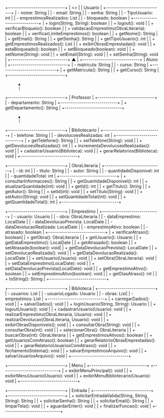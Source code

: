 +-----------------------------+
|         <<abstract>>        |
|          Usuario            |
+-----------------------------+
| - nome: String              |
| - email: String             |
| - senha: String             |
| - TipoUsuario: int          |
| - emprestimosRealizados: List<Emprestimo> |
| - bloqueado: boolean        |
+-----------------------------+
| + login(String, String): boolean |
| + logout(): void            |
| + verificarBloqueio(): boolean |
| + validacaoEmprestimo(ObraLiteraria): boolean |
| + verificarLimiteEmprestimos(): boolean |
| + getNome(): String         |
| + getEmail(): String        |
| + getSenha(): String        |
| + getTipoUsuario(): int     |
| + getEmprestimosRealizados(): List<Emprestimo> |
| + exibirObrasEmprestadas(): void |
| + estaBloqueado(): boolean  |
| + setBloqueado(boolean): void |
| + setNome(String): void     |
| + setEmail(String): void    |
| + setSenha(String): void    |
+-----------------------------+
          ▲
          |
+-----------------------------+
|          Aluno              |
+-----------------------------+
| - matricula: String         |
| - curso: String             |
+-----------------------------+
| + getMatricula(): String    |
| + getCurso(): String        |
+-----------------------------+

          ▲
          |
+-----------------------------+
|         Professor           |
+-----------------------------+
| - departamento: String      |
+-----------------------------+
| + getDepartamento(): String |
+-----------------------------+

          ▲
          |
+-----------------------------+
|      Bibliotecario          |
+-----------------------------+
| - telefone: String          |
| - devolucoesRealizadas: int |
+-----------------------------+
| + getTelefone(): String     |
| + setTelefone(String): void |
| + getDevolucoesRealizadas(): int |
| + incrementaDevolucoesRealizadas(): void |
| + cadastrarUsuario(Biblioteca): void |
| + gerarRelatorios(Biblioteca): void |
+-----------------------------+

+-----------------------------+
|       ObraLiteraria         |
+-----------------------------+
| - id: int                   |
| - titulo: String            |
| - autor: String             |
| - quantidadeDisponivel: int |
| - quantidadeTotal: int      |
+-----------------------------+
| + consultarInformacoes(): String |
| + getQuantidadeDisponivel(): int |
| + atualizarQuantidade(int): void |
| + getId(): int              |
| + getTitulo(): String       |
| + getAutor(): String        |
| + setId(int): void          |
| + setTitulo(String): void   |
| + setAutor(String): void    |
| + setQuantidadeTotal(int): void |
| + getQuantidadeTotal(): int |
+-----------------------------+

+-----------------------------+
|         Emprestimo          |
+-----------------------------+
| - usuario: Usuario          |
| - obra: ObraLiteraria       |
| - dataEmprestimo: LocalDate |
| - dataDevolucaoPrevista: LocalDate |
| - dataDevolucaoRealizada: LocalDate |
| - emprestimoAtivo: boolean  |
| - atrasado: boolean         |
+-----------------------------+
| + verificarAtraso(): boolean|
| + getObra(): ObraLiteraria  |
| + getUsuario(): Usuario     |
| + getDataEmprestimo(): LocalDate |
| + getAtrasado(): boolean    |
| + setAtrasado(boolean): void|
| + getDataDevolucaoPrevista(): LocalDate |
| + setDevolucaoRealizada(): void |
| + getDataDevolucaoRealizada(): LocalDate |
| + setUsuario(Usuario): void |
| + setObra(ObraLiteraria): void |
| + setDataEmprestimo(LocalDate): void |
| + setDataDevolucaoPrevista(LocalDate): void |
| + getEmprestimoAtivo(): boolean |
| + setEmprestimoAtivo(boolean): void |
| + getDiasAtraso(): int      |
| + toString(): String        |
+-----------------------------+

+-----------------------------+
|         Biblioteca          |
+-----------------------------+
| - usuarios: List<Usuario>   |
| - usuarioLogado: Usuario    |
| - obras: List<ObraLiteraria>|
| - emprestimos: List<Emprestimo> |
+-----------------------------+
| + carregarDados(): void     |
| + salvarDados(): void       |
| + loginUsuario(String, String): Usuario |
| + logoutUsuario(): void     |
| + cadastrarUsuario(Usuario): void |
| + realizarEmprestimo(ObraLiteraria, Usuario): void |
| + realizarDevolucao(ObraLiteraria, Usuario): void |
| + exibirObrasDisponiveis(): void |
| + consultarObra(String): void |
| + consultarObra(int): void  |
| + selecionarObra(): ObraLiteraria |
| + buscarObra(int): ObraLiteraria |
| + getEmprestimosAtivos(): boolean |
| + getUsuariosComAtraso(): boolean |
| + gerarRelatorioObrasEmprestadas(): void |
| + gerarRelatorioUsuariosComAtraso(): void |
| + fechamentoSistema(): void |
| + salvarEmprestimosArquivo(): void |
| + salvarUsuariosArquivo(): void |
+-----------------------------+

+-----------------------------+
|           Menu              |
+-----------------------------+
+-----------------------------+
| + exibirMenuPrincipal(): void |
| + exibirMenuUsuario(Usuario): void |
| + exibirMenuBibliotecario(Usuario): void |
+-----------------------------+

+-----------------------------+
|          Entrada            |
+-----------------------------+
+-----------------------------+
| + solicitarEntradaValida(String, String, String): String |
| + solicitarSenha(): String  |
| + solicitarEmail(): String  |
| + limparTela(): void        |
| + aguardarEnter(): void     |
| + finalizarFuncao(): void   |
+-----------------------------+